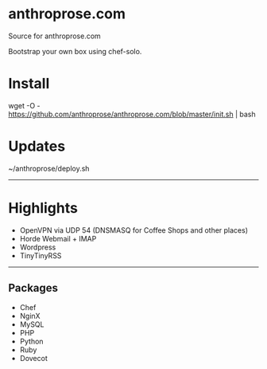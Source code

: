 anthroprose.com
===============

Source for anthroprose.com

Bootstrap your own box using chef-solo.

# Install

wget -O - https://github.com/anthroprose/anthroprose.com/blob/master/init.sh | bash

# Updates

~/anthroprose/deploy.sh

----------------------------------------

# Highlights

* OpenVPN via UDP 54 (DNSMASQ for Coffee Shops and other places)
* Horde Webmail + IMAP
* Wordpress
* TinyTinyRSS

----------------------------------------

## Packages
* Chef
* NginX
* MySQL
* PHP
* Python
* Ruby
* Dovecot